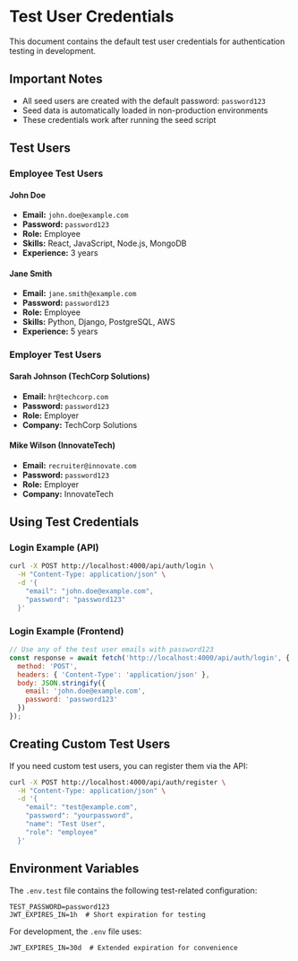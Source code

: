 # Test User Credentials

This document contains the default test user credentials for authentication testing in development.

## Important Notes

- All seed users are created with the default password: `password123`
- Seed data is automatically loaded in non-production environments
- These credentials work after running the seed script

## Test Users

### Employee Test Users

#### John Doe
- **Email:** `john.doe@example.com`
- **Password:** `password123`
- **Role:** Employee
- **Skills:** React, JavaScript, Node.js, MongoDB
- **Experience:** 3 years

#### Jane Smith
- **Email:** `jane.smith@example.com`
- **Password:** `password123`
- **Role:** Employee
- **Skills:** Python, Django, PostgreSQL, AWS
- **Experience:** 5 years

### Employer Test Users

#### Sarah Johnson (TechCorp Solutions)
- **Email:** `hr@techcorp.com`
- **Password:** `password123`
- **Role:** Employer
- **Company:** TechCorp Solutions

#### Mike Wilson (InnovateTech)
- **Email:** `recruiter@innovate.com`
- **Password:** `password123`
- **Role:** Employer
- **Company:** InnovateTech

## Using Test Credentials

### Login Example (API)

```bash
curl -X POST http://localhost:4000/api/auth/login \
  -H "Content-Type: application/json" \
  -d '{
    "email": "john.doe@example.com",
    "password": "password123"
  }'
```

### Login Example (Frontend)

```javascript
// Use any of the test user emails with password123
const response = await fetch('http://localhost:4000/api/auth/login', {
  method: 'POST',
  headers: { 'Content-Type': 'application/json' },
  body: JSON.stringify({
    email: 'john.doe@example.com',
    password: 'password123'
  })
});
```

## Creating Custom Test Users

If you need custom test users, you can register them via the API:

```bash
curl -X POST http://localhost:4000/api/auth/register \
  -H "Content-Type: application/json" \
  -d '{
    "email": "test@example.com",
    "password": "yourpassword",
    "name": "Test User",
    "role": "employee"
  }'
```

## Environment Variables

The `.env.test` file contains the following test-related configuration:

```env
TEST_PASSWORD=password123
JWT_EXPIRES_IN=1h  # Short expiration for testing
```

For development, the `.env` file uses:

```env
JWT_EXPIRES_IN=30d  # Extended expiration for convenience
```

